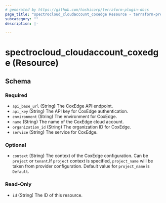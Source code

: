 ```yaml
---
# generated by https://github.com/hashicorp/terraform-plugin-docs
page_title: "spectrocloud_cloudaccount_coxedge Resource - terraform-provider-spectrocloud"
subcategory: ""
description: |-
  
---
```


# spectrocloud_cloudaccount_coxedge (Resource)





<!-- schema generated by tfplugindocs -->
## Schema

### Required

- `api_base_url` (String) The CoxEdge API endpoint.
- `api_key` (String) The API key for CoxEdge authentication.
- `environment` (String) The environment for CoxEdge.
- `name` (String) The name of the CoxEdge cloud account.
- `organization_id` (String) The organization ID for CoxEdge.
- `service` (String) The service for CoxEdge.

### Optional

- `context` (String) The context of the CoxEdge configuration. Can be `project` or `tenant`.If `project` context is specified, `project_name` will be taken from provider configuration. Default value for `project_name` is `Default`.

### Read-Only

- `id` (String) The ID of this resource.


